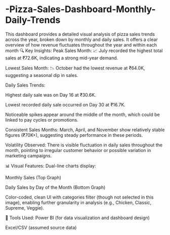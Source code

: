 # -Pizza-Sales-Dashboard-Monthly-Daily-Trends
This dashboard provides a detailed visual analysis of pizza sales trends across the year, broken down by monthly and daily sales. It offers a clear overview of how revenue fluctuates throughout the year and within each month
🔍 Key Insights:
Peak Sales Month:
📈 July recorded the highest total sales at ₹72.6K, indicating a strong mid-year demand.

Lowest Sales Month:
📉 October had the lowest revenue at ₹64.0K, suggesting a seasonal dip in sales.

Daily Sales Trends:

Highest daily sale was on Day 16 at ₹30.6K.

Lowest recorded daily sale occurred on Day 30 at ₹16.7K.

Noticeable spikes appear around the middle of the month, which could be linked to pay cycles or promotions.

Consistent Sales Months:
March, April, and November show relatively stable figures (₹70K+), suggesting steady performance in these periods.

Volatility Observed:
There is visible fluctuation in daily sales throughout the month, pointing to irregular customer behavior or possible variation in marketing campaigns.

📊 Visual Features:
Dual-line charts display:

Monthly Sales (Top Graph)

Daily Sales by Day of the Month (Bottom Graph)

Color-coded, clean UI with categories filter (though not selected in this image), enabling further granularity in analysis (e.g., Chicken, Classic, Supreme, Veggie).

🔧 Tools Used:
Power BI (for data visualization and dashboard design)

Excel/CSV (assumed source data)
